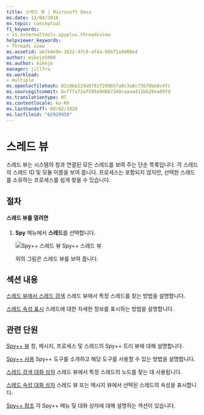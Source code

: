 ```yaml
---
title: 스레드 뷰 | Microsoft Docs
ms.date: 11/04/2016
ms.topic: conceptual
f1_keywords:
- vs.externaltools.spyplus.threadsview
helpviewer_keywords:
- Threads view
ms.assetid: abfb4e9e-1622-47c9-afda-b6b71a9d88e4
author: mikejo5000
ms.author: mikejo
manager: jillfra
ms.workload:
- multiple
ms.openlocfilehash: 82c8bb229a0781f299b5fa8c3a8c73670be8c4fc
ms.sourcegitcommit: 6cfffa72af599a9d667249caaaa411bb28ea69fd
ms.translationtype: HT
ms.contentlocale: ko-KR
ms.lasthandoff: 09/02/2020
ms.locfileid: "62929958"
---
```

# <a name="threads-view"></a>스레드 뷰
스레드 뷰는 시스템의 창과 연결된 모든 스레드를 보여 주는 단순 목록입니다. 각 스레드의 스레드 ID 및 모듈 이름을 보여 줍니다. 프로세스는 포함되지 않지만, 선택한 스레드를 소유하는 프로세스를 쉽게 찾을 수 있습니다.

## <a name="procedures"></a>절차

#### <a name="to-open-the-threads-view"></a>스레드 뷰를 열려면

1. **Spy** 메뉴에서 **스레드**를 선택합니다.

   ![Spy&#43;&#43; 스레드 뷰](../debugger/media/spy--_threads.png "Spy++_Threads") Spy++ 스레드 뷰

   위의 그림은 스레드 뷰를 보여 줍니다.

## <a name="in-this-section"></a>섹션 내용
 [스레드 뷰에서 스레드 검색](../debugger/how-to-search-for-a-thread-in-threads-view.md) 스레드 뷰에서 특정 스레드를 찾는 방법을 설명합니다.

 [스레드 속성 표시](../debugger/how-to-display-thread-properties.md) 스레드에 대한 자세한 정보를 표시하는 방법을 설명합니다.

## <a name="related-sections"></a>관련 단원
 [Spy++ 뷰](../debugger/spy-increment-views.md) 창, 메시지, 프로세스 및 스레드의 Spy++ 트리 뷰에 대해 설명합니다.

 [Spy++ 사용](../debugger/using-spy-increment.md) Spy++ 도구를 소개하고 해당 도구를 사용할 수 있는 방법을 설명합니다.

 [스레드 검색 대화 상자](../debugger/thread-search-dialog-box.md) 스레드 뷰에서 특정 스레드의 노드를 찾는 데 사용됩니다.

 [스레드 속성 대화 상자](../debugger/message-properties-dialog-box.md) 스레드 뷰 또는 메시지 뷰에서 선택된 스레드의 속성을 표시합니다.

 [Spy++ 참조](../debugger/spy-increment-reference.md) 각 Spy++ 메뉴 및 대화 상자에 대해 설명하는 섹션이 있습니다.